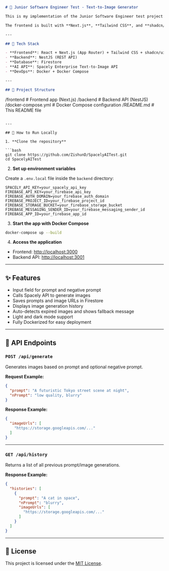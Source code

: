 ```markdown
# 🧠 Junior Software Engineer Test - Text-to-Image Generator

This is my implementation of the Junior Software Engineer test project: a full-stack app that converts text prompts into AI-generated images using the **Spacely Enterprise API**.

The frontend is built with **Next.js**, **Tailwind CSS**, and **shadcn/ui**. The backend uses **NestJS** and **Firestore** for storage. The entire app is containerized using **Docker** for easy local development and deployment.

---

## 🧱 Tech Stack

- **Frontend**: React + Next.js (App Router) + Tailwind CSS + shadcn/ui  
- **Backend**: NestJS (REST API)  
- **Database**: Firestore  
- **AI API**: Spacely Enterprise Text-to-Image API  
- **DevOps**: Docker + Docker Compose  

---

## 📁 Project Structure

```

/frontend             # Frontend app (Next.js)
/backend              # Backend API (NestJS)
/docker-compose.yml   # Docker Compose configuration
/README.md            # This README file

````

---

## 🚀 How to Run Locally

1. **Clone the repository**

```bash
git clone https://github.com/ZishunD/SpacelyAITest.git
cd SpacelyAITest
````

2. **Set up environment variables**

Create a `.env.local` file inside the `backend` directory:

```env
SPACELY_API_KEY=your_spacely_api_key
FIREBASE_API_KEY=your_firebase_api_key
FIREBASE_AUTH_DOMAIN=your_firebase_auth_domain
FIREBASE_PROJECT_ID=your_firebase_project_id
FIREBASE_STORAGE_BUCKET=your_firebase_storage_bucket
FIREBASE_MESSAGING_SENDER_ID=your_firebase_messaging_sender_id
FIREBASE_APP_ID=your_firebase_app_id
```

3. **Start the app with Docker Compose**

```bash
docker-compose up --build
```

4. **Access the application**

* Frontend: [http://localhost:3000](http://localhost:3000)
* Backend API: [http://localhost:3001](http://localhost:3001)

---

## ✨ Features

* Input field for prompt and negative prompt
* Calls Spacely API to generate images
* Saves prompts and image URLs in Firestore
* Displays image generation history
* Auto-detects expired images and shows fallback message
* Light and dark mode support
* Fully Dockerized for easy deployment

---

## 🧪 API Endpoints

### `POST /api/generate`

Generates images based on prompt and optional negative prompt.

**Request Example:**

```json
{
  "prompt": "A futuristic Tokyo street scene at night",
  "nPrompt": "low quality, blurry"
}
```

**Response Example:**

```json
{
  "imageUrls": [
    "https://storage.googleapis.com/..."
  ]
}
```

---

### `GET /api/history`

Returns a list of all previous prompt/image generations.

**Response Example:**

```json
{
  "histories": [
    {
      "prompt": "A cat in space",
      "nPrompt": "blurry",
      "imageUrls": [
        "https://storage.googleapis.com/..."
      ]
    }
  ]
}
```

---

## 📄 License

This project is licensed under the [MIT License](LICENSE).

````